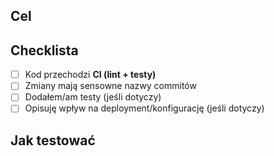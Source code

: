 ## Cel

<!-- Co wprowadza ten PR? -->

## Checklista

- [ ] Kod przechodzi **CI (lint + testy)**
- [ ] Zmiany mają sensowne nazwy commitów
- [ ] Dodałem/am testy (jeśli dotyczy)
- [ ] Opisuję wpływ na deployment/konfigurację (jeśli dotyczy)

## Jak testować

<!-- Kroki do sprawdzenia lokalnie / na orgu -->
